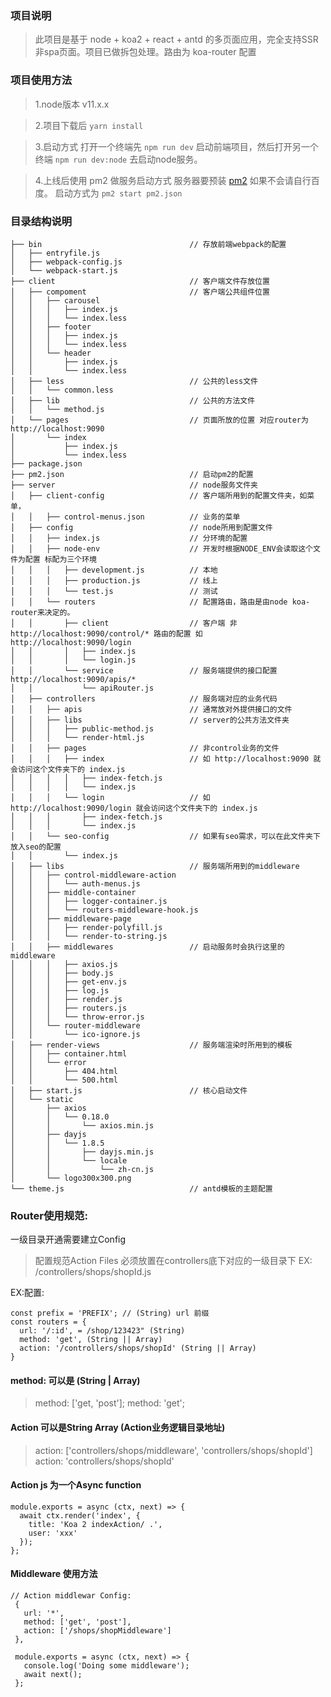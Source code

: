 ### 项目说明

> 此项目是基于 node + koa2 + react + antd 的多页面应用，完全支持SSR 非spa页面。项目已做拆包处理。路由为 koa-router 配置

### 项目使用方法

> 1.node版本 v11.x.x 

> 2.项目下载后 ```yarn install```

> 3.启动方式 打开一个终端先 ```npm run dev``` 启动前端项目，然后打开另一个终端 ```npm run dev:node``` 去启动node服务。

> 4.上线后使用 pm2 做服务启动方式 服务器要预装 [pm2](http://pm2.keymetrics.io/docs/usage/quick-start/) 如果不会请自行百度。 启动方式为 ```pm2 start pm2.json```

### 目录结构说明

```
├── bin                                 // 存放前端webpack的配置
│   ├── entryfile.js
│   ├── webpack-config.js
│   └── webpack-start.js
├── client                              // 客户端文件存放位置
│   ├── compoment                       // 客户端公共组件位置
│   │   ├── carousel
│   │   │   ├── index.js
│   │   │   └── index.less
│   │   ├── footer
│   │   │   ├── index.js
│   │   │   └── index.less
│   │   └── header
│   │       ├── index.js
│   │       └── index.less
│   ├── less                            // 公共的less文件
│   │   └── common.less
│   ├── lib                             // 公共的方法文件
│   │   └── method.js
│   └── pages                           // 页面所放的位置 对应router为 http://localhost:9090
│       └── index
│           ├── index.js
│           └── index.less
├── package.json                        
├── pm2.json                            // 启动pm2的配置
├── server                              // node服务文件夹
│   ├── client-config                   // 客户端所用到的配置文件夹，如菜单，
│   │   ├── control-menus.json          // 业务的菜单
│   ├── config                          // node所用到配置文件
│   │   ├── index.js                    // 分环境的配置
│   │   ├── node-env                    // 开发时根据NODE_ENV会读取这个文件为配置 标配为三个环境
│   │   │   ├── development.js          // 本地
│   │   │   ├── production.js           // 线上
│   │   │   └── test.js                 // 测试
│   │   └── routers                     // 配置路由，路由是由node koa-router来决定的。
│   │       ├── client                  // 客户端 非 http://localhost:9090/control/* 路由的配置 如 http://localhost:9090/login
│   │       │   ├── index.js
│   │       │   └── login.js
│   │       └── service                 // 服务端提供的接口配置 http://localhost:9090/apis/* 
│   │           └── apiRouter.js
│   ├── controllers                     // 服务端对应的业务代码
│   │   ├── apis                        // 通常放对外提供接口的文件
│   │   ├── libs                        // server的公共方法文件夹
│   │   │   ├── public-method.js
│   │   │   └── render-html.js
│   │   ├── pages                       // 非control业务的文件
│   │   │   ├── index                   // 如 http://localhost:9090 就会访问这个文件夹下的 index.js
│   │   │   │   ├── index-fetch.js
│   │   │   │   └── index.js
│   │   │   └── login                   // 如 http://localhost:9090/login 就会访问这个文件夹下的 index.js
│   │   │       ├── index-fetch.js
│   │   │       └── index.js
│   │   └── seo-config                  // 如果有seo需求，可以在此文件夹下放入seo的配置
│   │       └── index.js
│   ├── libs                            // 服务端所用到的middleware
│   │   ├── control-middleware-action
│   │   │   └── auth-menus.js
│   │   ├── middle-container
│   │   │   ├── logger-container.js
│   │   │   └── routers-middleware-hook.js
│   │   ├── middleware-page
│   │   │   ├── render-polyfill.js
│   │   │   └── render-to-string.js
│   │   ├── middlewares                 // 启动服务时会执行这里的middleware
│   │   │   ├── axios.js
│   │   │   ├── body.js
│   │   │   ├── get-env.js
│   │   │   ├── log.js
│   │   │   ├── render.js
│   │   │   ├── routers.js
│   │   │   └── throw-error.js
│   │   └── router-middleware
│   │       └── ico-ignore.js
│   ├── render-views                    // 服务端渲染时所用到的模板
│   │   ├── container.html
│   │   └── error
│   │       ├── 404.html
│   │       └── 500.html
│   ├── start.js                        // 核心启动文件
│   └── static
│       ├── axios
│       │   └── 0.18.0
│       │       └── axios.min.js
│       ├── dayjs
│       │   └── 1.8.5
│       │       ├── dayjs.min.js
│       │       └── locale
│       │           └── zh-cn.js
│       └── logo300x300.png
└── theme.js                            // antd模板的主题配置
```


### Router使用规范:

 一级目录开通需要建立Config
 > 配置规范Action Files 必须放置在controllers底下对应的一级目录下
 > EX: /controllers/shops/shopId.js


 EX:配置:
   ```
   const prefix = 'PREFIX'; // (String) url 前缀
   const routers = {
     url: '/:id', = /shop/123423" (String)
     method: 'get', (String || Array)
     action: '/controllers/shops/shopId' (String || Array)
   }
   ```

#### method: 可以是 (String | Array)
> method: ['get, 'post'];
> method: 'get';

#### Action 可以是String Array (Action业务逻辑目录地址)

> action: ['controllers/shops/middleware', 'controllers/shops/shopId']
> action: 'controllers/shops/shopId'


#### Action js 为一个Async function

 ```
 module.exports = async (ctx, next) => {
   await ctx.render('index', {
     title: 'Koa 2 indexAction/ .',
     user: 'xxx'
   });
 };
```

#### Middleware 使用方法
```
// Action middlewar Config:
 {
   url: '*',
   method: ['get', 'post'],
   action: ['/shops/shopMiddleware']
 },

 module.exports = async (ctx, next) => {
   console.log('Doing some middleware');
   await next();
 };
```
